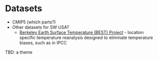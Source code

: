 Datasets
=======

+ CMIP5 (which parts?)
+ Other datasets for SW USA?
   + [Berkeley Earth Surface Temperature (BEST) Project](http://berkeleyearth.lbl.gov/city-list/) - location specific temperature reanalysis designed to eliminate temperature biases, such as in IPCC

TBD: a theme
